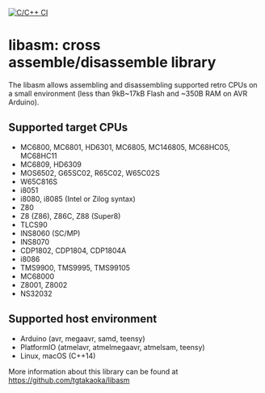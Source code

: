 [![C/C++ CI](https://github.com/tgtakaoka/libasm/actions/workflows/ccpp.yml/badge.svg)](https://github.com/tgtakaoka/libasm/actions/workflows/ccpp.yml)

# libasm: cross assemble/disassemble library

The libasm allows assembling and disassembling supported retro CPUs on
a small environment (less than 9kB~17kB Flash and ~350B RAM on AVR
Arduino).

## Supported target CPUs
- MC6800, MC6801, HD6301, MC6805, MC146805, MC68HC05, MC68HC11
- MC6809, HD6309
- MOS6502, G65SC02, R65C02, W65C02S
- W65C816S
- i8051
- i8080, i8085 (Intel or Zilog syntax)
- Z80
- Z8 (Z86), Z86C, Z88 (Super8)
- TLCS90
- INS8060 (SC/MP)
- INS8070
- CDP1802, CDP1804, CDP1804A
- i8086
- TMS9900, TMS9995, TMS99105
- MC68000
- Z8001, Z8002
- NS32032

## Supported host environment
- Arduino (avr, megaavr, samd, teensy)
- PlatformIO (atmelavr, atmelmegaavr, atmelsam, teensy)
- Linux, macOS (C++14)

More information about this library can be found at
https://github.com/tgtakaoka/libasm
